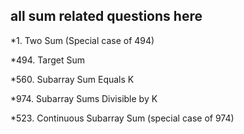 ## all sum related questions here
*1. Two Sum (Special case of 494)

*494. Target Sum

*560. Subarray Sum Equals K

*974. Subarray Sums Divisible by K

*523. Continuous Subarray Sum (special case of 974)



